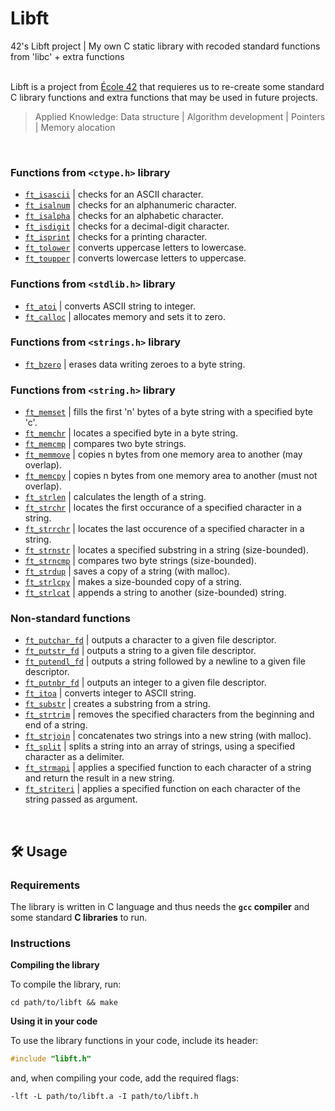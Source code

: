 # Libft
42's Libft project | My own C static library with recoded standard functions from 'libc' + extra functions

<br/>
Libft is a project from <a href="https://42.fr/en/homepage/" target="_blank">École 42</a> that requieres us to re-create some standard C library functions and extra functions that may be used in future projects.

> Applied Knowledge: Data structure | Algorithm development | Pointers | Memory alocation

<br/>

### Functions from `<ctype.h>` library

* [`ft_isascii`](libft/ft_isascii.c)			| checks for an ASCII character.
* [`ft_isalnum`](libft/ft_isalnum.c)			| checks for an alphanumeric character.
* [`ft_isalpha`](libft/ft_isalpha.c)			| checks for an alphabetic character.
* [`ft_isdigit`](libft/ft_isdigit.c)		| checks for a decimal-digit character.
* [`ft_isprint`](libft/ft_isprint.c)		| checks for a printing character.
* [`ft_tolower`](libft/ft_tolower.c)		| converts uppercase letters to lowercase.
* [`ft_toupper`](libft/ft_toupper.c)		| converts lowercase letters to uppercase.

### Functions from `<stdlib.h>` library

* [`ft_atoi`](libft/ft_atoi.c)		| converts ASCII string to integer.
* [`ft_calloc`](libft/ft_calloc.c)	| allocates memory and sets it to zero.

### Functions from `<strings.h>` library

* [`ft_bzero`](libft/ft_bzero.c)		| erases data writing zeroes to a byte string.

### Functions from `<string.h>` library

* [`ft_memset`](libft/ft_memset.c)		| fills the first 'n' bytes of a byte string with a specified byte 'c'.
* [`ft_memchr`](libft/ft_memchr.c)		| locates a specified byte in a byte string.
* [`ft_memcmp`](libft/ft_memcmp.c)		| compares two byte strings.
* [`ft_memmove`](libft/ft_memmove.c)	| copies n bytes from one memory area to another (may overlap).
* [`ft_memcpy`](libft/ft_memcpy.c)		| copies n bytes from one memory area to another (must not overlap).
* [`ft_strlen`](libft/ft_strlen.c)    | calculates the length of a string.
* [`ft_strchr`](libft/ft_strchr.c)		| locates the first occurance of a specified character in a string.
* [`ft_strrchr`](lift/ft_strrchr.c)   | locates the last occurence of a specified character in a string.
* [`ft_strnstr`](libft/ft_strnstr.c)	| locates a specified substring in a string (size-bounded).
* [`ft_strncmp`](libft/ft_strncmp.c)	|	compares two byte strings (size-bounded).
* [`ft_strdup`](libft/ft_strdup.c)		| saves a copy of a string (with malloc).
* [`ft_strlcpy`](libft/ft_strlcpy.c)	| makes a size-bounded copy of a string.
* [`ft_strlcat`](libft/ft_strlcat.c)	| appends a string to another (size-bounded) string.

### Non-standard functions

* [`ft_putchar_fd`](libft/ft_putchar_fd.c)		| outputs a character to a given file descriptor.
* [`ft_putstr_fd`](libft/ft_putstr_fd.c)		  | outputs a string to a given file descriptor.
* [`ft_putendl_fd`](libft/ft_putendl_fd.c)		| outputs a string followed by a newline to a given file descriptor.
* [`ft_putnbr_fd`](libft/ft_putnbr_fd.c)		  | outputs an integer to a given file descriptor.
* [`ft_itoa`](libft/ft_itoa.c)				      	| converts integer to ASCII string.
* [`ft_substr`](libft/ft_substr.c)				    | creates a substring from a string.
* [`ft_strtrim`](libft/ft_strtrim.c)			| removes the specified characters from the beginning and end of a string.
* [`ft_strjoin`](libft/ft_strjoin.c)			| concatenates two strings into a new string (with malloc).
* [`ft_split`](libft/ft_split.c)				  | splits a string into an array of strings, using a specified character as a delimiter.
* [`ft_strmapi`](libft/ft_strmapi.c)			| applies a specified function to each character of a string and return the result in a new string.
* [`ft_striteri`](libft/ft_striteri.c)    | applies a specified function on each character of the string passed as argument.

<br/>

## 🛠️ Usage

### Requirements

The library is written in C language and thus needs the **`gcc` compiler** and some standard **C libraries** to run.

### Instructions

**Compiling the library**

To compile the library, run:

```shell
cd path/to/libft && make
```

**Using it in your code**

To use the library functions in your code, include its header:

```C
#include "libft.h"
```

and, when compiling your code, add the required flags:

```shell
-lft -L path/to/libft.a -I path/to/libft.h
```
